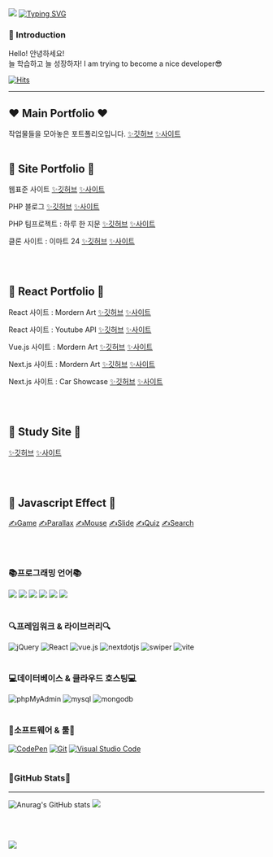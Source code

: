 
<img src="https://capsule-render.vercel.app/api?type=waving&color=gradient&height=100&section=header&" />
<a href="https://git.io/typing-svg"><img src="https://readme-typing-svg.demolab.com?font=Cabin&weight=600&size=30&pause=1000&color=F78093&width=435&lines=Daseul's+Github+Profile+%F0%9F%98%99" alt="Typing SVG" /></a>

###  👋 Introduction

Hello! 안녕하세요!<br>
늘 학습하고 늘 성장하자!
I am trying to become a nice developer😎

[![Hits](https://hits.seeyoufarm.com/api/count/incr/badge.svg?url=https%3A%2F%2Fgithub.com%2FYeoDaSeul4355&count_bg=%23FFBABA&title_bg=%23555555&icon=exercism.svg&icon_color=%23FFBABA&title=hits&edge_flat=false)](https://hits.seeyoufarm.com)

---

## ❤️ Main Portfolio ❤️

작업물들을 모아놓은 포트폴리오입니다. 
<a href="https://github.com/YeoDaSeul4355/portfolio" target="_blank">✨깃허브</a> <a href="https://portfolio-jjul.web.app/"  target="_blank">✨사이트</a>
<br><br>
## 🧡 Site Portfolio 🧡

웹표준 사이트 
<a href="https://github.com/YeoDaSeul4355/web_standard" target="_blank">✨깃허브</a> <a href="https://yeodaseul4355.github.io/web2023/site/site1/index.html"  target="_blank">✨사이트</a>

PHP 블로그
<a href="https://github.com/YeoDaSeul4355/php_blog" target="_blank">✨깃허브</a> <a href="http://dsy1943.dothome.co.kr/php/main/main.php"  target="_blank">✨사이트</a>

PHP 팀프로젝트 : 하루 한 지문
<a href="https://github.com/YeoDaSeul4355/php_team" target="_blank">✨깃허브</a> <a href="http://dsy1943.dothome.co.kr/php2/main/main.php"  target="_blank">✨사이트</a>

클론 사이트 : 이마트 24
<a href="https://github.com/YeoDaSeul4355/clone_emart24" target="_blank">✨깃허브</a> <a href="https://yeodaseul4355.github.io/clone_emart24/index.html"  target="_blank">✨사이트</a>

<br><br>

## 💛 React Portfolio 💛

React 사이트 : Mordern Art
<a href="https://github.com/YeoDaSeul4355/site2023-react01" target="_blank">✨깃허브</a> <a href="https://site2023-react-jjul.netlify.app/"  target="_blank">✨사이트</a>

React 사이트 : Youtube API
<a href="https://github.com/YeoDaSeul4355/site2023-youtube01" target="_blank">✨깃허브</a> <a href="https://site2023-youtube-jjul.netlify.app/"  target="_blank">✨사이트</a>

Vue.js 사이트 : Mordern Art
<a href="https://github.com/YeoDaSeul4355/site2023-vue01" target="_blank">✨깃허브</a> <a href="https://site2023-vue-jjul.netlify.app/"  target="_blank">✨사이트</a>

Next.js 사이트 : Mordern Art
<a href="https://github.com/YeoDaSeul4355/site2023-next01" target="_blank">✨깃허브</a> <a href="https://site2023-next-jjul.netlify.app/"  target="_blank">✨사이트</a>

Next.js 사이트 : Car Showcase
<a href="https://github.com/YeoDaSeul4355/car_showcase" target="_blank">✨깃허브</a> <a href="https://car-showcase-jjul.netlify.app/"  target="_blank">✨사이트</a>

<br><br>

## 💚 Study Site 💚
<a href="https://github.com/YeoDaSeul4355/web2023" target="_blank">✨깃허브</a> <a href="https://yeodaseul4355.github.io/web2023/"  target="_blank">✨사이트</a>

<br><br>

## 💙 Javascript Effect 💙
<a href="https://github.com/YeoDaSeul4355/gameEffect" target="_blank">✍️Game</a>
<a href="https://github.com/YeoDaSeul4355/ParallaxEffect" target="_blank">✍️Parallax</a>
<a href="https://github.com/YeoDaSeul4355/MouseEffect" target="_blank">✍️Mouse</a>
<a href="https://github.com/YeoDaSeul4355/SlideEffect" target="_blank">✍️Slide</a>
<a href="https://github.com/YeoDaSeul4355/QuizEffect" target="_blank">✍️Quiz</a>
<a href="https://github.com/YeoDaSeul4355/SearchEffect" target="_blank">✍️Search</a>

<br><br>

### 📚프로그래밍 언어📚

<img src="https://img.shields.io/badge/HTML5-E34F26?style=flat&logo=HTML5&logoColor=white" /> <img src="https://img.shields.io/badge/CSS3-1572B6?style=flat&logo=CSS3&logoColor=white" /> <img src="https://img.shields.io/badge/javascript-F7DF1E?style=flat&logo=javascript&logoColor=white" /> <img src="https://img.shields.io/badge/php-777BB4?style=flat&logo=php&logoColor=white" /> <img src="https://img.shields.io/badge/sass-CC6699?style=flat&logo=sass&logoColor=white" /> <img src="https://img.shields.io/badge/tailwindcss-06B6D4?style=flat&logo=tailwindcss&logoColor=white" />
<br><br>


### 🔍프레임워크 & 라이브러리🔍
<img alt="jQuery" src="https://img.shields.io/badge/jquery-0769AD?logo=jQuery&logoColor=white"> <img alt="React" src="https://img.shields.io/badge/react-61DAFB?logo=react&logoColor=white"> <img alt="vue.js" src="https://img.shields.io/badge/vue.js-4FC08D?logo=vuedotjs&logoColor=white"> <img alt="nextdotjs" src="https://img.shields.io/badge/next.js-000000?logo=nextdotjs&logoColor=white"> <img alt="swiper" src="https://img.shields.io/badge/swiper-6332F6?logo=swiper&logoColor=white"> <img alt="vite" src="https://img.shields.io/badge/vite-646CFF?logo=vite&logoColor=white">
<br><br>

### 💻데이터베이스 & 클라우드 호스팅💻
<img alt="phpMyAdmin" src="https://img.shields.io/badge/phpMyAdmin-6C78AF?logo=phpMyAdmin&logoColor=white"> <img alt="mysql" src="https://img.shields.io/badge/mysql-4479A1?logo=mysql&logoColor=white"> <img alt="mongodb" src="https://img.shields.io/badge/mongodb-47A248?logo=mongodb&logoColor=white">
<br><br>

### 🔧소프트웨어 & 툴🔧
<a href="#"><img alt="CodePen" src="https://img.shields.io/badge/CodePen-000?logo=CodePen&logoColor=white"></a>
<a href="#"><img alt="Git" src="https://img.shields.io/badge/Git-F05032?logo=Git&logoColor=white"></a>
<a href="#"><img alt="Visual Studio Code" src="https://img.shields.io/badge/Visual Studio Code-007ACC?logo=Visual Studio Code&logoColor=white"></a><br><br>

### 🎀GitHub Stats🎀
---------------
![Anurag's GitHub stats](https://github-readme-stats.vercel.app/api?username=YeoDaSeul4355&show_icons=true&theme=dracula)            <img src="https://github-readme-stats.vercel.app/api/top-langs/?username=YeoDaSeul4355&layout=compact">

<br><br>


<img src="https://capsule-render.vercel.app/api?type=waving&color=gradient&height=100&section=footer&" />
